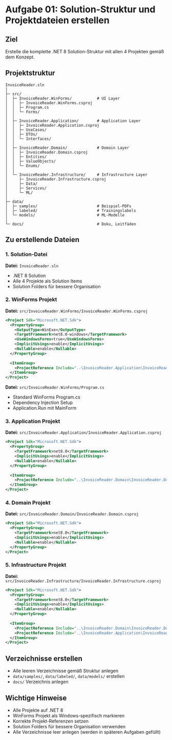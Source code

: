 # Aufgabe 01: Solution-Struktur und Projektdateien erstellen

## Ziel
Erstelle die komplette .NET 8 Solution-Struktur mit allen 4 Projekten gemäß dem Konzept.

## Projektstruktur
```
InvoiceReader.sln
│
├─ src/
│  ├─ InvoiceReader.WinForms/           # UI Layer
│  │  ├─ InvoiceReader.WinForms.csproj
│  │  ├─ Program.cs
│  │  └─ Forms/
│  │
│  ├─ InvoiceReader.Application/        # Application Layer
│  │  ├─ InvoiceReader.Application.csproj
│  │  ├─ UseCases/
│  │  ├─ DTOs/
│  │  └─ Interfaces/
│  │
│  ├─ InvoiceReader.Domain/             # Domain Layer
│  │  ├─ InvoiceReader.Domain.csproj
│  │  ├─ Entities/
│  │  ├─ ValueObjects/
│  │  └─ Enums/
│  │
│  └─ InvoiceReader.Infrastructure/     # Infrastructure Layer
│     ├─ InvoiceReader.Infrastructure.csproj
│     ├─ Data/
│     ├─ Services/
│     └─ ML/
│
├─ data/
│  ├─ samples/                          # Beispiel-PDFs
│  ├─ labeled/                          # Trainingslabels
│  └─ models/                           # ML-Modelle
│
└─ docs/                                # Doku, Leitfäden
```

## Zu erstellende Dateien

### 1. Solution-Datei
**Datei:** `InvoiceReader.sln`
- .NET 8 Solution
- Alle 4 Projekte als Solution Items
- Solution Folders für bessere Organisation

### 2. WinForms Projekt
**Datei:** `src/InvoiceReader.WinForms/InvoiceReader.WinForms.csproj`
```xml
<Project Sdk="Microsoft.NET.Sdk">
  <PropertyGroup>
    <OutputType>WinExe</OutputType>
    <TargetFramework>net8.0-windows</TargetFramework>
    <UseWindowsForms>true</UseWindowsForms>
    <ImplicitUsings>enable</ImplicitUsings>
    <Nullable>enable</Nullable>
  </PropertyGroup>
  
  <ItemGroup>
    <ProjectReference Include="..\InvoiceReader.Application\InvoiceReader.Application.csproj" />
  </ItemGroup>
</Project>
```

**Datei:** `src/InvoiceReader.WinForms/Program.cs`
- Standard WinForms Program.cs
- Dependency Injection Setup
- Application.Run mit MainForm

### 3. Application Projekt
**Datei:** `src/InvoiceReader.Application/InvoiceReader.Application.csproj`
```xml
<Project Sdk="Microsoft.NET.Sdk">
  <PropertyGroup>
    <TargetFramework>net8.0</TargetFramework>
    <ImplicitUsings>enable</ImplicitUsings>
    <Nullable>enable</Nullable>
  </PropertyGroup>
  
  <ItemGroup>
    <ProjectReference Include="..\InvoiceReader.Domain\InvoiceReader.Domain.csproj" />
  </ItemGroup>
</Project>
```

### 4. Domain Projekt
**Datei:** `src/InvoiceReader.Domain/InvoiceReader.Domain.csproj`
```xml
<Project Sdk="Microsoft.NET.Sdk">
  <PropertyGroup>
    <TargetFramework>net8.0</TargetFramework>
    <ImplicitUsings>enable</ImplicitUsings>
    <Nullable>enable</Nullable>
  </PropertyGroup>
</Project>
```

### 5. Infrastructure Projekt
**Datei:** `src/InvoiceReader.Infrastructure/InvoiceReader.Infrastructure.csproj`
```xml
<Project Sdk="Microsoft.NET.Sdk">
  <PropertyGroup>
    <TargetFramework>net8.0</TargetFramework>
    <ImplicitUsings>enable</ImplicitUsings>
    <Nullable>enable</Nullable>
  </PropertyGroup>
  
  <ItemGroup>
    <ProjectReference Include="..\InvoiceReader.Domain\InvoiceReader.Domain.csproj" />
    <ProjectReference Include="..\InvoiceReader.Application\InvoiceReader.Application.csproj" />
  </ItemGroup>
</Project>
```

## Verzeichnisse erstellen
- Alle leeren Verzeichnisse gemäß Struktur anlegen
- `data/samples/`, `data/labeled/`, `data/models/` erstellen
- `docs/` Verzeichnis anlegen

## Wichtige Hinweise
- Alle Projekte auf .NET 8
- WinForms Projekt als Windows-spezifisch markieren
- Korrekte Projekt-Referenzen setzen
- Solution Folders für bessere Organisation verwenden
- Alle Verzeichnisse leer anlegen (werden in späteren Aufgaben gefüllt)


